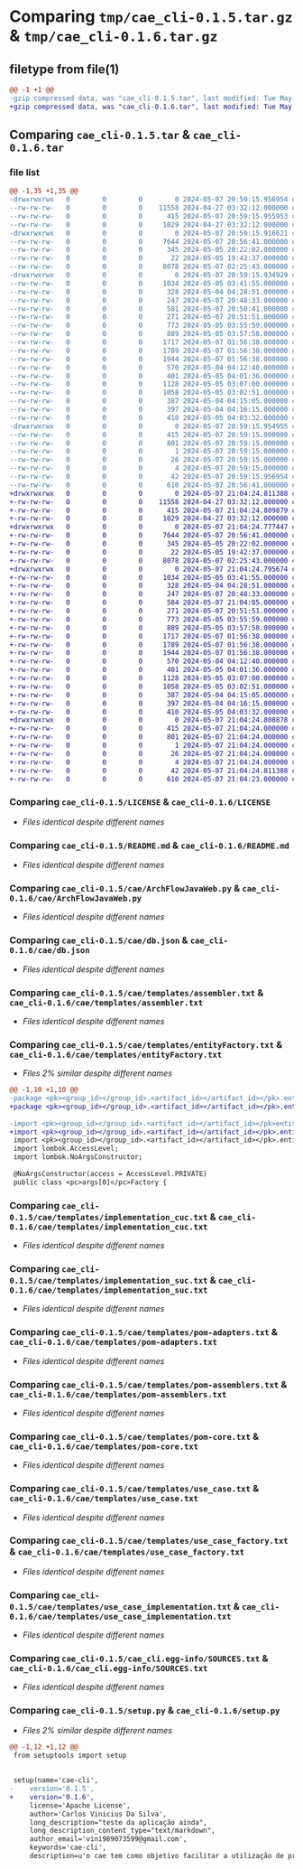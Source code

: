 # Comparing `tmp/cae_cli-0.1.5.tar.gz` & `tmp/cae_cli-0.1.6.tar.gz`

## filetype from file(1)

```diff
@@ -1 +1 @@
-gzip compressed data, was "cae_cli-0.1.5.tar", last modified: Tue May  7 20:59:15 2024, max compression
+gzip compressed data, was "cae_cli-0.1.6.tar", last modified: Tue May  7 21:04:24 2024, max compression
```

## Comparing `cae_cli-0.1.5.tar` & `cae_cli-0.1.6.tar`

### file list

```diff
@@ -1,35 +1,35 @@
-drwxrwxrwx   0        0        0        0 2024-05-07 20:59:15.956954 cae_cli-0.1.5/
--rw-rw-rw-   0        0        0    11558 2024-04-27 03:32:12.000000 cae_cli-0.1.5/LICENSE
--rw-rw-rw-   0        0        0      415 2024-05-07 20:59:15.955953 cae_cli-0.1.5/PKG-INFO
--rw-rw-rw-   0        0        0     1029 2024-04-27 03:32:12.000000 cae_cli-0.1.5/README.md
-drwxrwxrwx   0        0        0        0 2024-05-07 20:59:15.916621 cae_cli-0.1.5/cae/
--rw-rw-rw-   0        0        0     7644 2024-05-07 20:56:41.000000 cae_cli-0.1.5/cae/ArchFlowJavaWeb.py
--rw-rw-rw-   0        0        0      345 2024-05-05 20:22:02.000000 cae_cli-0.1.5/cae/Run.py
--rw-rw-rw-   0        0        0       22 2024-05-05 19:42:37.000000 cae_cli-0.1.5/cae/__init__.py
--rw-rw-rw-   0        0        0     8078 2024-05-07 02:25:43.000000 cae_cli-0.1.5/cae/db.json
-drwxrwxrwx   0        0        0        0 2024-05-07 20:59:15.934929 cae_cli-0.1.5/cae/templates/
--rw-rw-rw-   0        0        0     1034 2024-05-05 03:41:55.000000 cae_cli-0.1.5/cae/templates/assembler.txt
--rw-rw-rw-   0        0        0      328 2024-05-04 04:28:51.000000 cae_cli-0.1.5/cae/templates/dependency_wrapper.txt
--rw-rw-rw-   0        0        0      247 2024-05-07 20:48:33.000000 cae_cli-0.1.5/cae/templates/entity.txt
--rw-rw-rw-   0        0        0      581 2024-05-07 20:50:41.000000 cae_cli-0.1.5/cae/templates/entityFactory.txt
--rw-rw-rw-   0        0        0      271 2024-05-07 20:51:51.000000 cae_cli-0.1.5/cae/templates/entityImplementation.txt
--rw-rw-rw-   0        0        0      773 2024-05-05 03:55:59.000000 cae_cli-0.1.5/cae/templates/implementation_cuc.txt
--rw-rw-rw-   0        0        0      889 2024-05-05 03:57:58.000000 cae_cli-0.1.5/cae/templates/implementation_suc.txt
--rw-rw-rw-   0        0        0     1717 2024-05-07 01:56:38.000000 cae_cli-0.1.5/cae/templates/pom-adapters.txt
--rw-rw-rw-   0        0        0     1789 2024-05-07 01:56:38.000000 cae_cli-0.1.5/cae/templates/pom-assemblers.txt
--rw-rw-rw-   0        0        0     1944 2024-05-07 01:56:38.000000 cae_cli-0.1.5/cae/templates/pom-core.txt
--rw-rw-rw-   0        0        0      570 2024-05-04 04:12:40.000000 cae_cli-0.1.5/cae/templates/use_case.txt
--rw-rw-rw-   0        0        0      401 2024-05-05 04:01:36.000000 cae_cli-0.1.5/cae/templates/use_case_cuc.txt
--rw-rw-rw-   0        0        0     1128 2024-05-05 03:07:00.000000 cae_cli-0.1.5/cae/templates/use_case_factory.txt
--rw-rw-rw-   0        0        0     1058 2024-05-05 03:02:51.000000 cae_cli-0.1.5/cae/templates/use_case_implementation.txt
--rw-rw-rw-   0        0        0      387 2024-05-04 04:15:05.000000 cae_cli-0.1.5/cae/templates/use_case_input.txt
--rw-rw-rw-   0        0        0      397 2024-05-04 04:16:15.000000 cae_cli-0.1.5/cae/templates/use_case_output.txt
--rw-rw-rw-   0        0        0      410 2024-05-05 04:03:32.000000 cae_cli-0.1.5/cae/templates/use_case_suc.txt
-drwxrwxrwx   0        0        0        0 2024-05-07 20:59:15.954955 cae_cli-0.1.5/cae_cli.egg-info/
--rw-rw-rw-   0        0        0      415 2024-05-07 20:59:15.000000 cae_cli-0.1.5/cae_cli.egg-info/PKG-INFO
--rw-rw-rw-   0        0        0      801 2024-05-07 20:59:15.000000 cae_cli-0.1.5/cae_cli.egg-info/SOURCES.txt
--rw-rw-rw-   0        0        0        1 2024-05-07 20:59:15.000000 cae_cli-0.1.5/cae_cli.egg-info/dependency_links.txt
--rw-rw-rw-   0        0        0       26 2024-05-07 20:59:15.000000 cae_cli-0.1.5/cae_cli.egg-info/requires.txt
--rw-rw-rw-   0        0        0        4 2024-05-07 20:59:15.000000 cae_cli-0.1.5/cae_cli.egg-info/top_level.txt
--rw-rw-rw-   0        0        0       42 2024-05-07 20:59:15.956954 cae_cli-0.1.5/setup.cfg
--rw-rw-rw-   0        0        0      610 2024-05-07 20:56:41.000000 cae_cli-0.1.5/setup.py
+drwxrwxrwx   0        0        0        0 2024-05-07 21:04:24.811388 cae_cli-0.1.6/
+-rw-rw-rw-   0        0        0    11558 2024-04-27 03:32:12.000000 cae_cli-0.1.6/LICENSE
+-rw-rw-rw-   0        0        0      415 2024-05-07 21:04:24.809879 cae_cli-0.1.6/PKG-INFO
+-rw-rw-rw-   0        0        0     1029 2024-04-27 03:32:12.000000 cae_cli-0.1.6/README.md
+drwxrwxrwx   0        0        0        0 2024-05-07 21:04:24.777447 cae_cli-0.1.6/cae/
+-rw-rw-rw-   0        0        0     7644 2024-05-07 20:56:41.000000 cae_cli-0.1.6/cae/ArchFlowJavaWeb.py
+-rw-rw-rw-   0        0        0      345 2024-05-05 20:22:02.000000 cae_cli-0.1.6/cae/Run.py
+-rw-rw-rw-   0        0        0       22 2024-05-05 19:42:37.000000 cae_cli-0.1.6/cae/__init__.py
+-rw-rw-rw-   0        0        0     8078 2024-05-07 02:25:43.000000 cae_cli-0.1.6/cae/db.json
+drwxrwxrwx   0        0        0        0 2024-05-07 21:04:24.795674 cae_cli-0.1.6/cae/templates/
+-rw-rw-rw-   0        0        0     1034 2024-05-05 03:41:55.000000 cae_cli-0.1.6/cae/templates/assembler.txt
+-rw-rw-rw-   0        0        0      328 2024-05-04 04:28:51.000000 cae_cli-0.1.6/cae/templates/dependency_wrapper.txt
+-rw-rw-rw-   0        0        0      247 2024-05-07 20:48:33.000000 cae_cli-0.1.6/cae/templates/entity.txt
+-rw-rw-rw-   0        0        0      584 2024-05-07 21:04:05.000000 cae_cli-0.1.6/cae/templates/entityFactory.txt
+-rw-rw-rw-   0        0        0      271 2024-05-07 20:51:51.000000 cae_cli-0.1.6/cae/templates/entityImplementation.txt
+-rw-rw-rw-   0        0        0      773 2024-05-05 03:55:59.000000 cae_cli-0.1.6/cae/templates/implementation_cuc.txt
+-rw-rw-rw-   0        0        0      889 2024-05-05 03:57:58.000000 cae_cli-0.1.6/cae/templates/implementation_suc.txt
+-rw-rw-rw-   0        0        0     1717 2024-05-07 01:56:38.000000 cae_cli-0.1.6/cae/templates/pom-adapters.txt
+-rw-rw-rw-   0        0        0     1789 2024-05-07 01:56:38.000000 cae_cli-0.1.6/cae/templates/pom-assemblers.txt
+-rw-rw-rw-   0        0        0     1944 2024-05-07 01:56:38.000000 cae_cli-0.1.6/cae/templates/pom-core.txt
+-rw-rw-rw-   0        0        0      570 2024-05-04 04:12:40.000000 cae_cli-0.1.6/cae/templates/use_case.txt
+-rw-rw-rw-   0        0        0      401 2024-05-05 04:01:36.000000 cae_cli-0.1.6/cae/templates/use_case_cuc.txt
+-rw-rw-rw-   0        0        0     1128 2024-05-05 03:07:00.000000 cae_cli-0.1.6/cae/templates/use_case_factory.txt
+-rw-rw-rw-   0        0        0     1058 2024-05-05 03:02:51.000000 cae_cli-0.1.6/cae/templates/use_case_implementation.txt
+-rw-rw-rw-   0        0        0      387 2024-05-04 04:15:05.000000 cae_cli-0.1.6/cae/templates/use_case_input.txt
+-rw-rw-rw-   0        0        0      397 2024-05-04 04:16:15.000000 cae_cli-0.1.6/cae/templates/use_case_output.txt
+-rw-rw-rw-   0        0        0      410 2024-05-05 04:03:32.000000 cae_cli-0.1.6/cae/templates/use_case_suc.txt
+drwxrwxrwx   0        0        0        0 2024-05-07 21:04:24.808878 cae_cli-0.1.6/cae_cli.egg-info/
+-rw-rw-rw-   0        0        0      415 2024-05-07 21:04:24.000000 cae_cli-0.1.6/cae_cli.egg-info/PKG-INFO
+-rw-rw-rw-   0        0        0      801 2024-05-07 21:04:24.000000 cae_cli-0.1.6/cae_cli.egg-info/SOURCES.txt
+-rw-rw-rw-   0        0        0        1 2024-05-07 21:04:24.000000 cae_cli-0.1.6/cae_cli.egg-info/dependency_links.txt
+-rw-rw-rw-   0        0        0       26 2024-05-07 21:04:24.000000 cae_cli-0.1.6/cae_cli.egg-info/requires.txt
+-rw-rw-rw-   0        0        0        4 2024-05-07 21:04:24.000000 cae_cli-0.1.6/cae_cli.egg-info/top_level.txt
+-rw-rw-rw-   0        0        0       42 2024-05-07 21:04:24.811388 cae_cli-0.1.6/setup.cfg
+-rw-rw-rw-   0        0        0      610 2024-05-07 21:04:23.000000 cae_cli-0.1.6/setup.py
```

### Comparing `cae_cli-0.1.5/LICENSE` & `cae_cli-0.1.6/LICENSE`

 * *Files identical despite different names*

### Comparing `cae_cli-0.1.5/README.md` & `cae_cli-0.1.6/README.md`

 * *Files identical despite different names*

### Comparing `cae_cli-0.1.5/cae/ArchFlowJavaWeb.py` & `cae_cli-0.1.6/cae/ArchFlowJavaWeb.py`

 * *Files identical despite different names*

### Comparing `cae_cli-0.1.5/cae/db.json` & `cae_cli-0.1.6/cae/db.json`

 * *Files identical despite different names*

### Comparing `cae_cli-0.1.5/cae/templates/assembler.txt` & `cae_cli-0.1.6/cae/templates/assembler.txt`

 * *Files identical despite different names*

### Comparing `cae_cli-0.1.5/cae/templates/entityFactory.txt` & `cae_cli-0.1.6/cae/templates/entityFactory.txt`

 * *Files 2% similar despite different names*

```diff
@@ -1,10 +1,10 @@
-package <pk><group_id></group_id>.<artifact_id></artifact_id></pk>.entities.factory;
+package <pk><group_id></group_id>.<artifact_id></artifact_id></pk>.entities.factories;
 
-import <pk><group_id></group_id>.<artifact_id></artifact_id></pk>entities.<pc>args[0]</pc>;
+import <pk><group_id></group_id>.<artifact_id></artifact_id></pk>.entities.<pc>args[0]</pc>;
 import <pk><group_id></group_id>.<artifact_id></artifact_id></pk>.entities.implementations.<pc>args[0]</pc>Implementation;
 import lombok.AccessLevel;
 import lombok.NoArgsConstructor;
 
 @NoArgsConstructor(access = AccessLevel.PRIVATE)
 public class <pc>args[0]</pc>Factory {
```

### Comparing `cae_cli-0.1.5/cae/templates/implementation_cuc.txt` & `cae_cli-0.1.6/cae/templates/implementation_cuc.txt`

 * *Files identical despite different names*

### Comparing `cae_cli-0.1.5/cae/templates/implementation_suc.txt` & `cae_cli-0.1.6/cae/templates/implementation_suc.txt`

 * *Files identical despite different names*

### Comparing `cae_cli-0.1.5/cae/templates/pom-adapters.txt` & `cae_cli-0.1.6/cae/templates/pom-adapters.txt`

 * *Files identical despite different names*

### Comparing `cae_cli-0.1.5/cae/templates/pom-assemblers.txt` & `cae_cli-0.1.6/cae/templates/pom-assemblers.txt`

 * *Files identical despite different names*

### Comparing `cae_cli-0.1.5/cae/templates/pom-core.txt` & `cae_cli-0.1.6/cae/templates/pom-core.txt`

 * *Files identical despite different names*

### Comparing `cae_cli-0.1.5/cae/templates/use_case.txt` & `cae_cli-0.1.6/cae/templates/use_case.txt`

 * *Files identical despite different names*

### Comparing `cae_cli-0.1.5/cae/templates/use_case_factory.txt` & `cae_cli-0.1.6/cae/templates/use_case_factory.txt`

 * *Files identical despite different names*

### Comparing `cae_cli-0.1.5/cae/templates/use_case_implementation.txt` & `cae_cli-0.1.6/cae/templates/use_case_implementation.txt`

 * *Files identical despite different names*

### Comparing `cae_cli-0.1.5/cae_cli.egg-info/SOURCES.txt` & `cae_cli-0.1.6/cae_cli.egg-info/SOURCES.txt`

 * *Files identical despite different names*

### Comparing `cae_cli-0.1.5/setup.py` & `cae_cli-0.1.6/setup.py`

 * *Files 2% similar despite different names*

```diff
@@ -1,12 +1,12 @@
 from setuptools import setup
 
 
 setup(name='cae-cli',
-    version='0.1.5',
+    version='0.1.6',
     license='Apache License',
     author='Carlos Vinicius Da Silva',
     long_description="teste da aplicação ainda",
     long_description_content_type="text/markdown",
     author_email='vini989073599@gmail.com',
     keywords='cae-cli',
     description=u'o cae tem como objetivo facilitar a utilização de projeto com arquitetura limpa',
```

